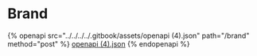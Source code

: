 # Brand

{% openapi src="../../../../.gitbook/assets/openapi (4).json" path="/brand" method="post" %}
[openapi (4).json](<../../../../.gitbook/assets/openapi (4).json>)
{% endopenapi %}
